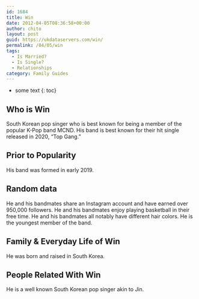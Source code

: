 ```yaml
---
id: 1684
title: Win
date: 2012-04-05T08:36:58+00:00
author: chito
layout: post
guid: https://ukdataservers.com/win/
permalink: /04/05/win
tags:
  - Is Married?
  - Is Single?
  - Relationships
category: Family Guides
---
```


* some text
{: toc}
          
          
## Who is  Win
                  
                  
                  
South Korean pop singer who is best known for being a member of the popular K-Pop band MCND. His band is best known for their hit single released in 2020, &#8220;Top Gang.&#8221; 
                  
                
                
                
## Prior to Popularity 
                  
                  
                  
His band was formed in early 2019.
                  
                
                
                
## Random data 
                  
                  
                  
He and his bandmates share an Instagram account and have earned over 950,000 followers. He and his bandmates enjoy playing basketball in their free time. He and his bandmates all notably have different hair colors. He is the youngest member of the band.
                  
                
                
                
## Family & Everyday Life of Win
                  
                  
                  
He was born and raised in South Korea.
                  
                
                
                
## People Related With  Win
                  
                  
                  
He is a well known South Korean pop singer akin to Jin.
                  
                
              
            
          
          
          
    
    
  
